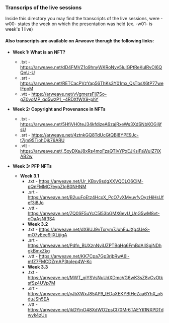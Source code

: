 ### Transcrips of the live sessions
Inside this directory you may find the transcripts of the live sessions, were -w00- states the week on which the presentation was held (ex. -w01- is week's 1 live)

#### Also transcripts are available on Arweave thorugh the following links:

- **Week 1: What is an NFT?** 
    - .txt - https://arweave.net/dD4FMVZ1o9hnyWKRoNyv5IuIGPtReKuIRvOl6QQnU-U
    - .srt - https://arweave.net/RETCacPVzYap56ThKs3Y01mx_QsTbsX6tP77welFppM
    - .vtt - https://arweave.net/vVgmersFIj7So-gZ0yoMP_qd5wzP1_-4RDXfWX9-phY

- **Week 2: Copyright and Provenance in NFTs**
    - .txt - https://arweave.net/5HfjVH0teJ34kfdizeA6zajRxeWs3XdSNbKOGiIjfsU
    - .srt - https://arweave.net/4ztnkGQ8TdUcGtQBl8YPE9Jc-t7jm95TiohDjk76ARU
    - .vtt - https://arweave.net/_5oyDXaJ8xRs4moFzaQTIvYPxEJKsiFaWuIZ7jXAB2w

- **Week 3: PFP NFTs**
    - **Week 3.1**
        - .txt - https://arweave.net/Ur_KBxv9sdgXXVQCLO6CiM-pQnFMMC7eypZIqB0NHNM
        - .srt - https://arweave.net/B2uuFoEtz4HcxX_PcO7vXMvuvfyOyzHiHsUfef3j8Jo
        - .vtt - https://arweave.net/ZQ0SF5uYcC5l53bGMX6evU_UnG5wM8vt-oOaAsNf3S4
        - **Week 3.2**
        - .txt - https://arweave.net/dX8UJ9vTxrym7JuhEuJXg4UeS-mO7yEee9jIXLijigA
        - .srt - https://arweave.net/Pdfn_BUXznNyiUZPTBqHq6FmBdAIlSgjNDhgkBmxZkg
        - .vtt - https://arweave.net/KK7Cpa7Gp3rjbRwA6i-mfZ7FMCDZrnAP3toIep4W-Kc
        - **Week 3.3**
        - .txt - https://arweave.net/MWT_qiYSVsNuUdXDmcVG6wK3sZ8vCvOtksfSz4UVp7M
        - .srt - https://arweave.net/yJbXWxJ85AP9_tEDaXEKYBtHeZaa6YhX_o5duJSh5EA
        - .vtt - https://arweave.net/jkDYjnO48XdWO2psCI70Mr6TAEYtl1NXPDTdwyk4zUs